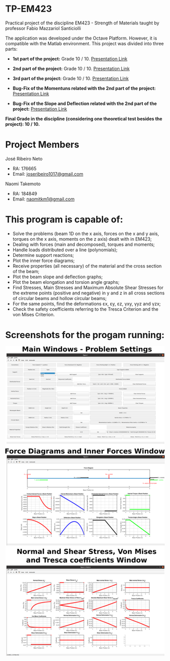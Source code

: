# TP-EM423
Practical project of the discipline EM423 - Strength of Materials taught by professor Fabio Mazzariol Santiciolli

The application was developed under the Octave Platform. However, it is compatible with the Matlab environment. This project was divided into three parts:

* **1st part of the project:** Grade 10 / 10. [Presentation Link](https://www.youtube.com/watch?v=tY5Uk5oNjEo&ab_channel=Jos%C3%A9RibeiroNeto)

* **2nd part of the project:** Grade 10 / 10. [Presentation Link](https://www.youtube.com/watch?v=nd-3BpZ46NU&t=178s&ab_channel=Jos%C3%A9RibeiroNeto)

* **3rd part of the project:** Grade 10 / 10. [Presentation Link](https://www.youtube.com/watch?v=pWwNRbLH44Q&t=418s&ab_channel=Jos%C3%A9RibeiroNeto)

* **Bug-Fix of the Momentuns related with the 2nd part of the project:** [Presentation Link](https://www.youtube.com/watch?v=wFPNBJYpJzk&t=1s&ab_channel=Jos%C3%A9RibeiroNeto)

* **Bug-Fix of the Slope and Deflection related with the 2nd part of the project:** [Presentation Link](https://www.youtube.com/watch?v=BYi6ws3w4MM&ab_channel=Jos%C3%A9RibeiroNeto)

**Final Grade in the discipline (considering one theoretical test besides the project): 10 / 10.**

# Project Members
José Ribeiro Neto

* RA: 176665
* Email: <joseribeiro1017@gmail.com>

Naomi Takemoto

* RA: 184849
* Email: <naomitkm1@gmail.com>


# This program is capable of:

* Solve the problems (beam 1D on the x axis, forces on the x and y axis, torques on the x axis, moments on the z axis) dealt with in EM423;
* Dealing with forces (main and decomposed), torques and moments;
* Handle loads distributed over a line (polynomials);
* Determine support reactions;
* Plot the inner force diagrams;
* Receive properties (all necessary) of the material and the cross section of the beam;
* Plot the beam slope and deflection graphs;
* Plot the beam elongation and torsion angle graphs;
* Find Stresses, Main Stresses and Maximum Absolute Shear Stresses for the extreme points (positive and negative) in y and z in all cross sections of circular beams and hollow circular beams;
* For the same points, find the deformations εx, εy, εz, γxy, γyz and γzx;
* Check the safety coefficients referring to the Tresca Criterion and the von Mises Criterion.

# Screenshots for the progam running:

![](screenshots.png?raw=true "Octave APP Screenshots")
